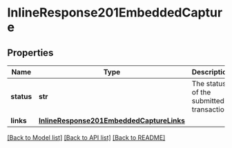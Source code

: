 # InlineResponse201EmbeddedCapture

## Properties
Name | Type | Description | Notes
------------ | ------------- | ------------- | -------------
**status** | **str** | The status of the submitted transaction. | [optional] 
**links** | [**InlineResponse201EmbeddedCaptureLinks**](InlineResponse201EmbeddedCaptureLinks.md) |  | [optional] 

[[Back to Model list]](../README.md#documentation-for-models) [[Back to API list]](../README.md#documentation-for-api-endpoints) [[Back to README]](../README.md)


